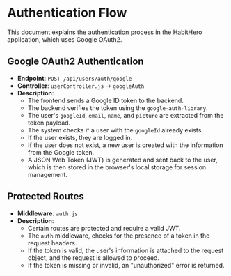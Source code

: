 # Authentication Flow

This document explains the authentication process in the HabitHero application, which uses Google OAuth2.

## Google OAuth2 Authentication

- **Endpoint**: `POST /api/users/auth/google`
- **Controller**: `userController.js` -> `googleAuth`
- **Description**:
  - The frontend sends a Google ID token to the backend.
  - The backend verifies the token using the `google-auth-library`.
  - The user's `googleId`, `email`, `name`, and `picture` are extracted from the token payload.
  - The system checks if a user with the `googleId` already exists.
  - If the user exists, they are logged in.
  - If the user does not exist, a new user is created with the information from the Google token.
  - A JSON Web Token (JWT) is generated and sent back to the user, which is then stored in the browser's local storage for session management.

## Protected Routes

- **Middleware**: `auth.js`
- **Description**:
  - Certain routes are protected and require a valid JWT.
  - The `auth` middleware, checks for the presence of a token in the request headers.
  - If the token is valid, the user's information is attached to the request object, and the request is allowed to proceed.
  - If the token is missing or invalid, an "unauthorized" error is returned.
